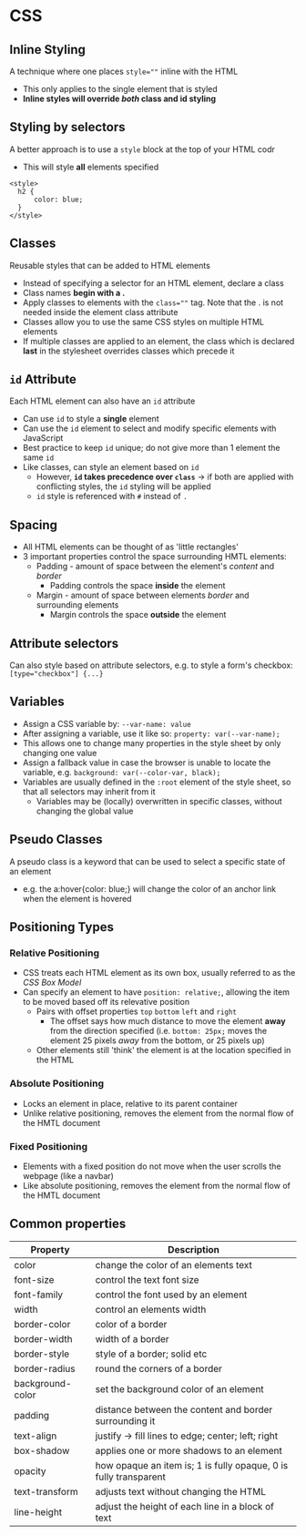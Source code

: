 # CSS

## Inline Styling
A technique where one places `style=""` inline with the HTML
  * This only applies to the single element that is styled
  * **Inline styles will override *both* class and id styling**

## Styling by selectors
A better approach is to use a `style` block at the top of your HTML codr
  * This will style **all** elements specified
```
<style>
  h2 {
      color: blue;
  }
</style>
```

## Classes
Reusable styles that can be added to HTML elements
  * Instead of specifying a selector for an HTML element, declare a class
  * Class names **begin with a .**
  * Apply classes to elements with the `class=""` tag. Note that the . is not needed inside the element class attribute
  * Classes allow you to use the same CSS styles on multiple HTML elements
  * If multiple classes are applied to an element, the class which is declared **last** in the stylesheet overrides classes which precede it

## `id` Attribute
Each HTML element can also have an `id` attribute
  * Can use `id` to style a **single** element
  * Can use the `id` element to select and modify specific elements with JavaScript
  * Best practice to keep `id` unique; do not give more than 1 element the same `id`
  * Like classes, can style an element based on `id`
    * However, **`id` takes precedence over `class`** -> if both are applied with conflicting styles, the `id` styling will be applied
    * `id` style is referenced with `#` instead of `.`

## Spacing
* All HTML elements can be thought of as 'little rectangles'
* 3 important properties control the space surrounding HMTL elements:
  * Padding - amount of space between the element's *content* and *border*
    * Padding controls the space **inside** the element
  * Margin - amount of space between elements *border* and surrounding elements
    * Margin controls the space **outside** the element

## Attribute selectors
Can also style based on attribute selectors, e.g. to style a form's checkbox: `[type="checkbox"] {...}`

## Variables
* Assign a CSS variable by: `--var-name: value`
* After assigning a variable, use it like so: `property: var(--var-name);`
* This allows one to change many properties in the style sheet by only changing one value
* Assign a fallback value in case the browser is unable to locate the variable, e.g. `background: var(--color-var, black);`
* Variables are usually defined in the `:root` element of the style sheet, so that all selectors may inherit from it 
  * Variables may be (locally) overwritten in specific classes, without changing the global value

## Pseudo Classes
A pseudo class is a keyword that can be used to select a specific state of an element
  * e.g. the a:hover{color: blue;} will change the color of an anchor link when the element is hovered


## Positioning Types
### Relative Positioning
* CSS treats each HTML element as its own box, usually referred to as the *CSS Box Model*
* Can specify an element to have `position: relative;`, allowing the item to be moved based off its relevative position
  * Pairs with offset properties `top` `bottom` `left` and `right`
    * The offset says how much distance to move the element **away** from the direction specified (i.e. `bottom: 25px;` moves the element 25 pixels *away* from the bottom, or 25 pixels up)
  * Other elements still 'think' the element is at the location specified in the HTML

### Absolute Positioning
* Locks an element in place, relative to its parent container
* Unlike relative positioning, removes the element from the normal flow of the HMTL document

### Fixed Positioning
* Elements with a fixed position do not move when the user scrolls the webpage (like a navbar)
* Like absolute positioning, removes the element from the normal flow of the HMTL document


## Common properties

Property | Description
---------|-----------
color | change the color of an elements text
font-size | control the text font size
font-family | control the font used by an element
width | control an elements width
border-color | color of a border
border-width | width of a border
border-style | style of a border; solid etc
border-radius | round the corners of a border
background-color | set the background color of an element
padding | distance between the content and border surrounding it
text-align | justify -> fill lines to edge; center; left; right
box-shadow | applies one or more shadows to an element
opacity | how opaque an item is; 1 is fully opaque, 0 is fully transparent
text-transform | adjusts text without changing the HTML
line-height | adjust the height of each line in a block of text

